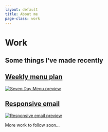 ```yaml
---
layout: default
title: About me
page-class: work
---
```




<h1 class="post--head__primary">Work</h1>
<h2 class="post--head__subhead">Some things I&#39;ve made recently</h2>

<section class="work__entry sw-7day">
     <a href="sw-7day-menu.html">
        <h2 class="work--index__header">Weekly menu plan</h2>
        <img src="{{site.baseurl}}/assets/images/free-7day.jpg" alt="Seven Day Menu preview" class="">
    </a>
</section>

<section class="work__entry sw-resposive-email"> 
     <a href="responsive-email.html"> 
        <h2 class="work--index__header">Responsive email</h2>
        <img src="{{site.baseurl}}/assets/images/responsive-email.jpg" alt="Responsive email preview" class="">
    </a>
</section>

<p class="note work__footer--note">
    More work to follow soon&hellip;
</p>